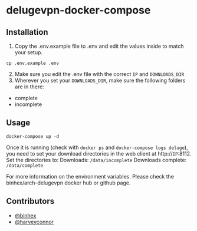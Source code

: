 # delugevpn-docker-compose

## Installation
1. Copy the .env.example file to .env and edit the values inside to match your setup.
```
cp .env.example .env
```
2. Make sure you edit the .env file with the correct `IP` and `DOWNLOADS_DIR` 
3. Wherever you set your `DOWNLOADS_DIR`, make sure the following folders are in there:
- complete
- incomplete

## Usage
```
docker-compose up -d
```
Once it is running (check with `docker ps` and `docker-compose logs deluge`), you need to set your download directories in the web client at http://`IP`:8112. Set the directories to:
Downloads: `/data/incomplete`
Downloads complete: `/data/complete`

For more information on the environment variables. Please check the binhex/arch-delugevpn docker hub or github page.

## Contributors
- [@binhex](https://github.com/binhex)
- [@harveyconnor](https://github.com/harveyconnor)

